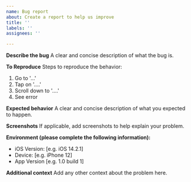 ```yaml
---
name: Bug report
about: Create a report to help us improve
title: ''
labels: ''
assignees: ''

---
```


**Describe the bug**
A clear and concise description of what the bug is.

**To Reproduce**
Steps to reproduce the behavior:
1. Go to '...'
2. Tap on '....'
3. Scroll down to '....'
4. See error

**Expected behavior**
A clear and concise description of what you expected to happen.

**Screenshots**
If applicable, add screenshots to help explain your problem.

**Environment (please complete the following information):**
 - iOS Version: [e.g. iOS 14.2.1]
 - Device: [e.g. iPhone 12]
 - App Version [e.g. 1.0 build 1]

**Additional context**
Add any other context about the problem here.
